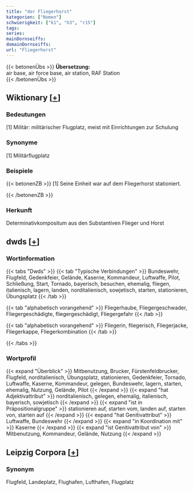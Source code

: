 ```yaml
---
title: "der Fliegerhorst"
kategorien: ["Nomen"]
schwierigkeit: ["k1", "h3", "r15"]
tags:
series:
mainDornseiffs:
domainDornseiffs:
url: "Fliegerhorst"
---
```


{{< betonenÜbs >}}
**Übersetzung:**  
air base, air force base, air station, RAF Station  
{{< /betonenÜbs >}}

## Wiktionary [[+](https://de.wiktionary.org/wiki/Fliegerhorst)]

### Bedeutungen
[1] Militär: militärischer Flugplatz, meist mit Einrichtungen zur Schulung  

### Synonyme
[1] Militärflugplatz  

### Beispiele
{{< betonenZB >}}
[1] Seine Einheit war auf dem Fliegerhorst stationiert.  

{{< /betonenZB >}}
### Herkunft
Determinativkompositum aus den Substantiven Flieger und Horst  



## dwds [[+](https://www.dwds.de/wb/Fliegerhorst)]

### Wortinformation
{{< tabs "Dwds" >}}
{{< tab "Typische Verbindungen" >}}
Bundeswehr, Flugfeld, Gedenkfeier, Gelände, Kaserne, Kommandeur, Luftwaffe, Pilot, Schließung, Start, Tornado, bayerisch, besuchen, ehemalig, fliegen, italienisch, lagern, landen, norditalienisch, sowjetisch, starten, stationieren, Übungsplatz
{{< /tab >}}

{{< tab "alphabetisch vorangehend" >}}
Fliegerhaube, Fliegergeschwader, Fliegergeschädigte, fliegergeschädigt, Fliegergefahr
{{< /tab >}}

{{< tab "alphabetisch vorangehend" >}}
Fliegerin, fliegerisch, Fliegerjacke, Fliegerkappe, Fliegerkombination
{{< /tab >}}

{{< /tabs >}}

### Wortprofil
{{< expand "Überblick" >}} Mitbenutzung, Brucker, Fürstenfeldbrucker, Flugfeld, norditalienisch, Übungsplatz, stationieren, Gedenkfeier, Tornado, Luftwaffe, Kaserne, Kommandeur, gelegen, Bundeswehr, lagern, starten, ehemalig, Nutzung, Gelände, Pilot {{< /expand >}}
{{< expand "hat Adjektivattribut" >}} norditalienisch, gelegen, ehemalig, italienisch, bayerisch, sowjetisch {{< /expand >}}
{{< expand "ist in Präpositionalgruppe" >}} stationieren auf, starten vom, landen auf, starten von, starten auf {{< /expand >}}
{{< expand "hat Genitivattribut" >}} Luftwaffe, Bundeswehr {{< /expand >}}
{{< expand "in Koordination mit" >}} Kaserne {{< /expand >}}
{{< expand "ist Genitivattribut von" >}} Mitbenutzung, Kommandeur, Gelände, Nutzung {{< /expand >}}

## Leipzig Corpora [[+](https://corpora.uni-leipzig.de/en/res?word=Fliegerhorst&corpusId=deu_newscrawl-public_2018)]


### Synonym
Flugfeld, Landeplatz, Flughafen, Lufthafen, Flugplatz

